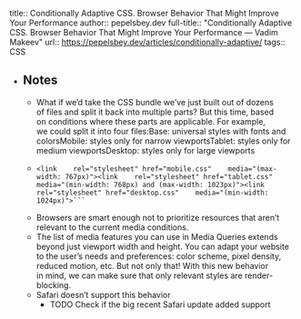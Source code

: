 title:: Conditionally Adaptive CSS. Browser Behavior That Might Improve Your Performance
author:: pepelsbey.dev
full-title:: "Conditionally Adaptive CSS. Browser Behavior That Might Improve Your Performance — Vadim Makeev"
url:: https://pepelsbey.dev/articles/conditionally-adaptive/
tags:: CSS

- ## Notes
	- What if we’d take the CSS bundle we’ve just built out of dozens of files and split it back into multiple parts? But this time, based on conditions where these parts are applicable. For example, we could split it into four files:Base: universal styles with fonts and colorsMobile: styles only for narrow viewportsTablet: styles only for medium viewportsDesktop: styles only for large viewports
	- ```<link rel="stylesheet" href="base.css">
	  <link    rel="stylesheet" href="mobile.css"    media="(max-width: 767px)"><link    rel="stylesheet" href="tablet.css"    media="(min-width: 768px) and (max-width: 1023px)"><link    rel="stylesheet" href="desktop.css"    media="(min-width: 1024px)">```
	- Browsers are smart enough not to prioritize resources that aren’t relevant to the current media conditions.
	- The list of media features you can use in Media Queries extends beyond just viewport width and height. You can adapt your website to the user’s needs and preferences: color scheme, pixel density, reduced motion, etc. But not only that! With this new behavior in mind, we can make sure that only relevant styles are render-blocking.
	- Safari doesn’t support this behavior
		- TODO Check if the big recent Safari update added support